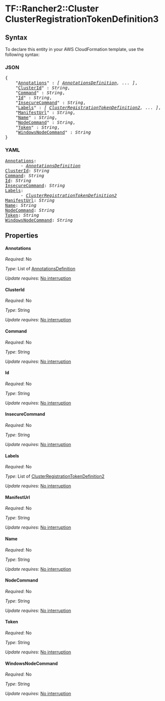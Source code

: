 # TF::Rancher2::Cluster ClusterRegistrationTokenDefinition3

## Syntax

To declare this entity in your AWS CloudFormation template, use the following syntax:

### JSON

<pre>
{
    "<a href="#annotations" title="Annotations">Annotations</a>" : <i>[ <a href="annotationsdefinition.md">AnnotationsDefinition</a>, ... ]</i>,
    "<a href="#clusterid" title="ClusterId">ClusterId</a>" : <i>String</i>,
    "<a href="#command" title="Command">Command</a>" : <i>String</i>,
    "<a href="#id" title="Id">Id</a>" : <i>String</i>,
    "<a href="#insecurecommand" title="InsecureCommand">InsecureCommand</a>" : <i>String</i>,
    "<a href="#labels" title="Labels">Labels</a>" : <i>[ <a href="clusterregistrationtokendefinition2.md">ClusterRegistrationTokenDefinition2</a>, ... ]</i>,
    "<a href="#manifesturl" title="ManifestUrl">ManifestUrl</a>" : <i>String</i>,
    "<a href="#name" title="Name">Name</a>" : <i>String</i>,
    "<a href="#nodecommand" title="NodeCommand">NodeCommand</a>" : <i>String</i>,
    "<a href="#token" title="Token">Token</a>" : <i>String</i>,
    "<a href="#windowsnodecommand" title="WindowsNodeCommand">WindowsNodeCommand</a>" : <i>String</i>
}
</pre>

### YAML

<pre>
<a href="#annotations" title="Annotations">Annotations</a>: <i>
      - <a href="annotationsdefinition.md">AnnotationsDefinition</a></i>
<a href="#clusterid" title="ClusterId">ClusterId</a>: <i>String</i>
<a href="#command" title="Command">Command</a>: <i>String</i>
<a href="#id" title="Id">Id</a>: <i>String</i>
<a href="#insecurecommand" title="InsecureCommand">InsecureCommand</a>: <i>String</i>
<a href="#labels" title="Labels">Labels</a>: <i>
      - <a href="clusterregistrationtokendefinition2.md">ClusterRegistrationTokenDefinition2</a></i>
<a href="#manifesturl" title="ManifestUrl">ManifestUrl</a>: <i>String</i>
<a href="#name" title="Name">Name</a>: <i>String</i>
<a href="#nodecommand" title="NodeCommand">NodeCommand</a>: <i>String</i>
<a href="#token" title="Token">Token</a>: <i>String</i>
<a href="#windowsnodecommand" title="WindowsNodeCommand">WindowsNodeCommand</a>: <i>String</i>
</pre>

## Properties

#### Annotations

_Required_: No

_Type_: List of <a href="annotationsdefinition.md">AnnotationsDefinition</a>

_Update requires_: [No interruption](https://docs.aws.amazon.com/AWSCloudFormation/latest/UserGuide/using-cfn-updating-stacks-update-behaviors.html#update-no-interrupt)

#### ClusterId

_Required_: No

_Type_: String

_Update requires_: [No interruption](https://docs.aws.amazon.com/AWSCloudFormation/latest/UserGuide/using-cfn-updating-stacks-update-behaviors.html#update-no-interrupt)

#### Command

_Required_: No

_Type_: String

_Update requires_: [No interruption](https://docs.aws.amazon.com/AWSCloudFormation/latest/UserGuide/using-cfn-updating-stacks-update-behaviors.html#update-no-interrupt)

#### Id

_Required_: No

_Type_: String

_Update requires_: [No interruption](https://docs.aws.amazon.com/AWSCloudFormation/latest/UserGuide/using-cfn-updating-stacks-update-behaviors.html#update-no-interrupt)

#### InsecureCommand

_Required_: No

_Type_: String

_Update requires_: [No interruption](https://docs.aws.amazon.com/AWSCloudFormation/latest/UserGuide/using-cfn-updating-stacks-update-behaviors.html#update-no-interrupt)

#### Labels

_Required_: No

_Type_: List of <a href="clusterregistrationtokendefinition2.md">ClusterRegistrationTokenDefinition2</a>

_Update requires_: [No interruption](https://docs.aws.amazon.com/AWSCloudFormation/latest/UserGuide/using-cfn-updating-stacks-update-behaviors.html#update-no-interrupt)

#### ManifestUrl

_Required_: No

_Type_: String

_Update requires_: [No interruption](https://docs.aws.amazon.com/AWSCloudFormation/latest/UserGuide/using-cfn-updating-stacks-update-behaviors.html#update-no-interrupt)

#### Name

_Required_: No

_Type_: String

_Update requires_: [No interruption](https://docs.aws.amazon.com/AWSCloudFormation/latest/UserGuide/using-cfn-updating-stacks-update-behaviors.html#update-no-interrupt)

#### NodeCommand

_Required_: No

_Type_: String

_Update requires_: [No interruption](https://docs.aws.amazon.com/AWSCloudFormation/latest/UserGuide/using-cfn-updating-stacks-update-behaviors.html#update-no-interrupt)

#### Token

_Required_: No

_Type_: String

_Update requires_: [No interruption](https://docs.aws.amazon.com/AWSCloudFormation/latest/UserGuide/using-cfn-updating-stacks-update-behaviors.html#update-no-interrupt)

#### WindowsNodeCommand

_Required_: No

_Type_: String

_Update requires_: [No interruption](https://docs.aws.amazon.com/AWSCloudFormation/latest/UserGuide/using-cfn-updating-stacks-update-behaviors.html#update-no-interrupt)

